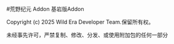 #荒野纪元 Addon
基岩版Addon

Copyright (c) 2025 Wild Era Developer Team.保留所有权。

未经事先许可，严禁复制、修改、分发、或使用附加包的任何一部分
